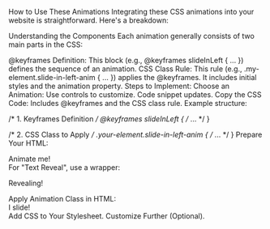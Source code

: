 
How to Use These Animations
Integrating these CSS animations into your website is straightforward. Here's a breakdown:

Understanding the Components
Each animation generally consists of two main parts in the CSS:

@keyframes Definition: This block (e.g., @keyframes slideInLeft { ... }) defines the sequence of an animation.
CSS Class Rule: This rule (e.g., .my-element.slide-in-left-anim { ... }) applies the @keyframes. It includes initial styles and the animation property.
Steps to Implement:
Choose an Animation: Use controls to customize. Code snippet updates.
Copy the CSS Code: Includes @keyframes and the CSS class rule.
Example structure:

/* 1. Keyframes Definition */
@keyframes slideInLeft { /* ... */ }

/* 2. CSS Class to Apply */
.your-element.slide-in-left-anim { /* ... */ }
Prepare Your HTML:
<div class="my-cool-box">Animate me!</div>
For "Text Reveal", use a wrapper:

<div class="text-reveal-wrapper">
  <p class="my-revealing-text">Revealing!</p>
</div>
Apply Animation Class in HTML:
<div class="my-cool-box slide-in-left-anim">I slide!</div>
Add CSS to Your Stylesheet.
Customize Further (Optional).
